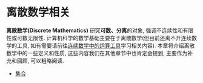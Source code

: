# 离散数学相关
**离散数学(Discrete Mathematics)** 研究**可数、分离**的对象, 强调不连续性和有限性或可数无限性. 计算机科学的数学基础主要在于离散数学(但目前还离不开连续数学的工具, 如有需要请前往[连续数学中的运算工具](/appendices/operations/README.md)学习相关内容). 本章将介绍离散数学中的一些定义和性质, 这些内容我们在其他章节中也肯定会提到, 主要作为补充和回顾, 可以粗略阅读.
- [集合](./set.md)
